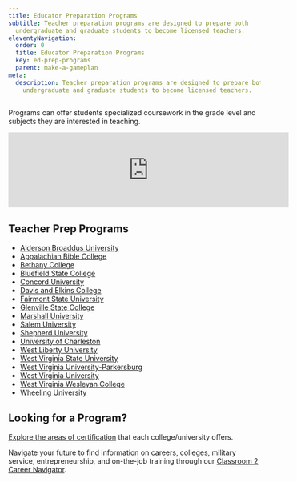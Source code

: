 ```yaml
---
title: Educator Preparation Programs
subtitle: Teacher preparation programs are designed to prepare both
  undergraduate and graduate students to become licensed teachers.
eleventyNavigation:
  order: 0
  title: Educator Preparation Programs
  key: ed-prep-programs
  parent: make-a-gameplan
meta:
  description: Teacher preparation programs are designed to prepare both
    undergraduate and graduate students to become licensed teachers.
---
```

Programs can offer students specialized coursework in the grade level and subjects they are interested in teaching. 

<iframe width="560" class="aspect-video w-full" src="https://www.youtube.com/embed/iV65AXO-vqU" title="YouTube video player" frameborder="0" allow="accelerometer; autoplay; clipboard-write; encrypted-media; gyroscope; picture-in-picture" allowfullscreen></iframe>

## Teacher Prep Programs

* [Alderson Broaddus University](https://ab.edu/academics/degrees-majors-minors/undergraduate-programs/)
* [Appalachian Bible College](https://abc.edu/undergraduate/academics/majors/elementary-education/)
* [Bethany College](https://www.bethanywv.edu/academics/areas-of-study/education/)
* [Bluefield State College](https://bluefieldstate.edu/academics/schools/education-humanities-social-sciences)
* [Concord University](https://www.concord.edu/academics/college-of-professional-studies/department-of-education.aspx)
* [Davis and Elkins College](https://www.dewv.edu/academics/majors/education/)
* [Fairmont State University](https://www.fairmontstate.edu/schoolofeducation/teacher-education)
* [Glenville State College](https://www.glenville.edu/departments/education)
* [Marshall University](https://www.marshall.edu/coepd)
* [Salem University](https://www.salemu.edu/degrees/degrees/education/)
* [Shepherd University](https://www.shepherd.edu/education)
* [University of Charleston](https://www.ucwv.edu/academics/majors-degrees/)
* [West Liberty University](https://westliberty.edu/education/)
* [West Virginia State University](https://www.wvstateu.edu/academics/academic-colleges/college-of-professional-studies/education.aspx)
* [West Virginia University-Parkersburg](https://www.wvup.edu/future-students/academics/education-division/)
* [West Virginia University](https://cehs.wvu.edu)
* [West Virginia Wesleyan College](https://www.wvwc.edu/programs/education/)
* [Wheeling University](https://wheeling.edu/areas-of-study/education/)

## Looking for a Program?

<a href="https://wvde.state.wv.us/certification/approved-programs/?byschool">Explore the areas of certification</a> that each college/university offers.

Navigate your future to find information on careers, colleges, military service, entrepreneurship, and on-the-job training through our [Classroom 2 Career Navigator](http://wvclassroom2career.com).